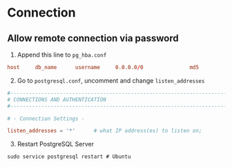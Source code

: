 # Connection

## Allow remote connection via password

1) Append this line to ```pg_hba.conf```
```conf
host     db_name      username     0.0.0.0/0               md5
```

2) Go to ```postgresql.conf```, uncomment and change ```listen_addresses```
```conf
#------------------------------------------------------------------------------
# CONNECTIONS AND AUTHENTICATION
#------------------------------------------------------------------------------

# - Connection Settings -

listen_addresses = '*'		# what IP address(es) to listen on;

```

3) Restart PostgreSQL Server
```
sudo service postgresql restart # Ubuntu
```
